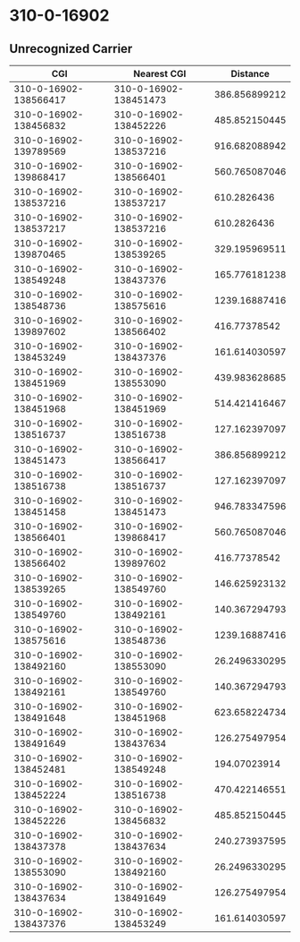 # 310-0-16902
## Unrecognized Carrier


| CGI | Nearest CGI | Distance |
|-----|-------------|----------|
| 310-0-16902-138566417 | 310-0-16902-138451473 | 386.856899212 |
| 310-0-16902-138456832 | 310-0-16902-138452226 | 485.852150445 |
| 310-0-16902-139789569 | 310-0-16902-138537216 | 916.682088942 |
| 310-0-16902-139868417 | 310-0-16902-138566401 | 560.765087046 |
| 310-0-16902-138537216 | 310-0-16902-138537217 | 610.2826436 |
| 310-0-16902-138537217 | 310-0-16902-138537216 | 610.2826436 |
| 310-0-16902-139870465 | 310-0-16902-138539265 | 329.195969511 |
| 310-0-16902-138549248 | 310-0-16902-138437376 | 165.776181238 |
| 310-0-16902-138548736 | 310-0-16902-138575616 | 1239.16887416 |
| 310-0-16902-139897602 | 310-0-16902-138566402 | 416.77378542 |
| 310-0-16902-138453249 | 310-0-16902-138437376 | 161.614030597 |
| 310-0-16902-138451969 | 310-0-16902-138553090 | 439.983628685 |
| 310-0-16902-138451968 | 310-0-16902-138451969 | 514.421416467 |
| 310-0-16902-138516737 | 310-0-16902-138516738 | 127.162397097 |
| 310-0-16902-138451473 | 310-0-16902-138566417 | 386.856899212 |
| 310-0-16902-138516738 | 310-0-16902-138516737 | 127.162397097 |
| 310-0-16902-138451458 | 310-0-16902-138451473 | 946.783347596 |
| 310-0-16902-138566401 | 310-0-16902-139868417 | 560.765087046 |
| 310-0-16902-138566402 | 310-0-16902-139897602 | 416.77378542 |
| 310-0-16902-138539265 | 310-0-16902-138549760 | 146.625923132 |
| 310-0-16902-138549760 | 310-0-16902-138492161 | 140.367294793 |
| 310-0-16902-138575616 | 310-0-16902-138548736 | 1239.16887416 |
| 310-0-16902-138492160 | 310-0-16902-138553090 | 26.2496330295 |
| 310-0-16902-138492161 | 310-0-16902-138549760 | 140.367294793 |
| 310-0-16902-138491648 | 310-0-16902-138451968 | 623.658224734 |
| 310-0-16902-138491649 | 310-0-16902-138437634 | 126.275497954 |
| 310-0-16902-138452481 | 310-0-16902-138549248 | 194.07023914 |
| 310-0-16902-138452224 | 310-0-16902-138516738 | 470.422146551 |
| 310-0-16902-138452226 | 310-0-16902-138456832 | 485.852150445 |
| 310-0-16902-138437378 | 310-0-16902-138437634 | 240.273937595 |
| 310-0-16902-138553090 | 310-0-16902-138492160 | 26.2496330295 |
| 310-0-16902-138437634 | 310-0-16902-138491649 | 126.275497954 |
| 310-0-16902-138437376 | 310-0-16902-138453249 | 161.614030597 |
